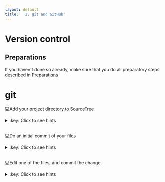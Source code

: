 ```yaml
---
layout: default
title:  '2. git and GitHub'
---
```


# <a name="begin"></a> Version control

## Preparations
If you haven't done so already, make sure that you do all preparatory steps described in [Preparations]({{site.url}}/preparations.html)
<br />

# git
:computer:Add your project directory to SourceTree
<details>
<summary>:key: Click to see hints</summary>
<ul>
	<li>New -> Add existing local repository
	<li>Select your folder
	<li>Destination path: path to your directory (should be correct)
	<li>Name: directory name (or what you want)
	<li>Type: Git
	<li>Leave 'Also create remote repository' **unchecked**
</ul>
</details>  
<br />

:computer:Do an initial commit of your files
<details>
<summary>:key: Click to see hints</summary>

- Open your project repository in SourceTree
- Select the files listed under 'Unstaged files'
- Type an short and informative message in the commit message text field at the bottom, e.g. `Initial commit`
- Hit commit button
- (Expand the Branches tab on the left, and select the master branch to see what was committed)

</details>  
<br />

:computer:Edit one of the files, and commit the change
<details>
<summary>:key: Click to see hints</summary>

- Select the changed file listed under 'Unstaged files', and view the changes that has been made
- Type an short and informative message in the commit message text field at the bottom, e.g. `Added more information about this or that`
- Hit commit button
- (Expand the Branches tab on the left, and select the master branch to see what was committed)

</details>  
<br />
